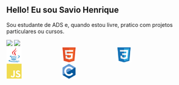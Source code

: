 ## Hello! Eu sou Savio Henrique

<!-- Sobre mim -->
Sou estudante de ADS e, quando estou livre, pratico com projetos particulares ou cursos.

<!-- Cartões de estatísticas -->
<div align="left">
  
  <!-- Cartão de estatísticas -->
  <img height="180em" src="https://github-readme-stats.vercel.app/api?username=Savio123d&show_icons=true&theme=dark&include_all_commits=true&count_private=true&bg_color=000000&title_color=00FF00&text_color=00FF00"/>
  
  <!-- Cartão de linguagens mais usadas -->
  <img height="180em" src="https://github-readme-stats.vercel.app/api/top-langs/?username=Savio123d&layout=compact&theme=dark&bg_color=000000&title_color=00FF00&text_color=00FF00"/>
  
</div>

<div align="left">
  <img src="imagens/java-original.svg" alt="Java" width="40" height="40" style="margin-right: 100px;" />
  <img src="imagens/html5-original.svg" alt="HTML" width="40" height="40" style="margin-right: 100px;" />
  <img src="imagens/css3-original.svg" alt="CSS" width="40" height="40" style="margin-right: 100px;" />
  <img src="imagens/javascript-plain.svg" alt="JavaScript" width="40" height="40" style="margin-right: 100px;" />
  <img src="imagens/c-original.svg" alt="C" width="40" height="40" />
</div>





